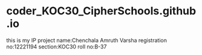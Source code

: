 # coder_KOC30_CipherSchools.github.io
this is my IP project
name:Chenchala Amruth Varsha
registration no:12221194
section:KOC30
roll no:B-37
